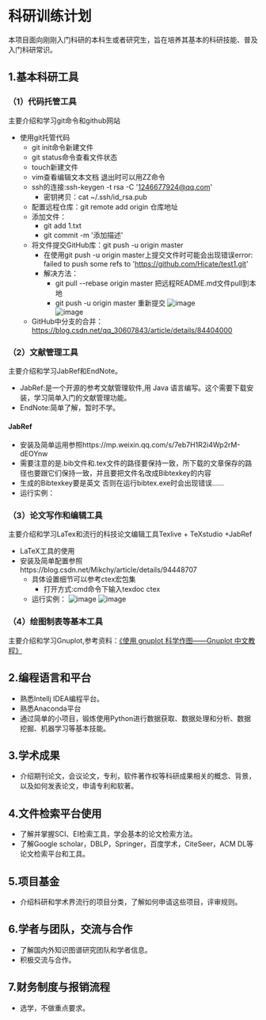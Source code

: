 # 科研训练计划
本项目面向刚刚入门科研的本科生或者研究生，旨在培养其基本的科研技能、普及入门科研常识。
## 1.基本科研工具
### （1）代码托管工具
主要介绍和学习git命令和github网站
- 使用git托管代码
  - git init命令新建文件
  - git status命令查看文件状态
  - touch新建文件
  - vim查看编辑文本文档 退出时可以用ZZ命令
  - ssh的连接:ssh-keygen -t rsa -C '1246677924@qq.com'
    - 密钥拷贝：cat ~/.ssh/id_rsa.pub
  - 配置远程仓库：git remote add origin 仓库地址
  - 添加文件：
      - git add 1.txt
      - git commit -m '添加描述'
  - 将文件提交GitHub库：git push -u origin master
      - 在使用git push -u origin master上提交文件时可能会出现错误error: failed to push some refs to 'https://github.com/Hicate/test1.git'
      - 解决方法：
          - git pull --rebase origin master  把远程README.md文件pull到本地
          - git push -u origin master       重新提交
    ![image](https://github.com/Hicate/training-records/blob/master/images/1.png)   
    ![image](https://github.com/Hicate/training-records/blob/master/images/2.png)  
  - GitHub中分支的合并：https://blog.csdn.net/qq_30607843/article/details/84404000
### （2）文献管理工具
主要介绍和学习JabRef和EndNote。
- JabRef:是一个开源的参考文献管理软件,用 Java 语言编写。这个需要下载安装，学习简单入门的文献管理功能。
- EndNote:简单了解，暂时不学。
#### JabRef
- 安装及简单运用参照https://mp.weixin.qq.com/s/7eb7H1R2i4Wp2rM-dEOYnw
- 需要注意的是.bib文件和.tex文件的路径要保持一致，所下载的文章保存的路径也要跟它们保持一致，并且要把文件名改成Bibtexkey的内容
- 生成的Bibtexkey要是英文 否则在运行bibtex.exe时会出现错误……
- 运行实例：

### （3）论文写作和编辑工具
主要介绍和学习LaTex和流行的科技论文编辑工具Texlive + TeXstudio +JabRef
- LaTeX工具的使用
- 安装及简单配置参照https://blog.csdn.net/Mikchy/article/details/94448707
  - 具体设置细节可以参考ctex宏包集
    - 打开方式:cmd命令下输入texdoc ctex 
  - 运行实例：
    ![image](https://github.com/Hicate/training-records/blob/master/images/3.png) 
    ![image](https://github.com/Hicate/training-records/blob/master/images/3.png)
### （4）绘图制表等基本工具
主要介绍和学习Gnuplot,参考资料：[《使用 gnuplot 科学作图——Gnuplot 中文教程》](http://wap.sciencenet.cn/home.php?mod=attachment&id=16472)

## 2.编程语言和平台
- 熟悉Intellj IDEA编程平台。
- 熟悉Anaconda平台
- 通过简单的小项目，锻炼使用Python进行数据获取、数据处理和分析、数据挖掘、机器学习等基本技能。
## 3.学术成果
- 介绍期刊论文，会议论文，专利，软件著作权等科研成果相关的概念、背景，以及如何发表论文，申请专利和软著。

## 4.文件检索平台使用
- 了解并掌握SCI、EI检索工具，学会基本的论文检索方法。
- 了解Google scholar，DBLP，Springer，百度学术，CiteSeer，ACM DL等论文检索平台和工具。

## 5.项目基金
- 介绍科研和学术界流行的项目分类，了解如何申请这些项目，评审规则。
## 6.学者与团队，交流与合作
- 了解国内外知识图谱研究团队和学者信息。
- 积极交流与合作。
## 7.财务制度与报销流程
- 选学，不做重点要求。
